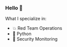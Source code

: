 ### Hello 👋

What I specialize in:
- :boom: Red Team Operations
- :snake: Python
- :eyes: Security Monitoring
